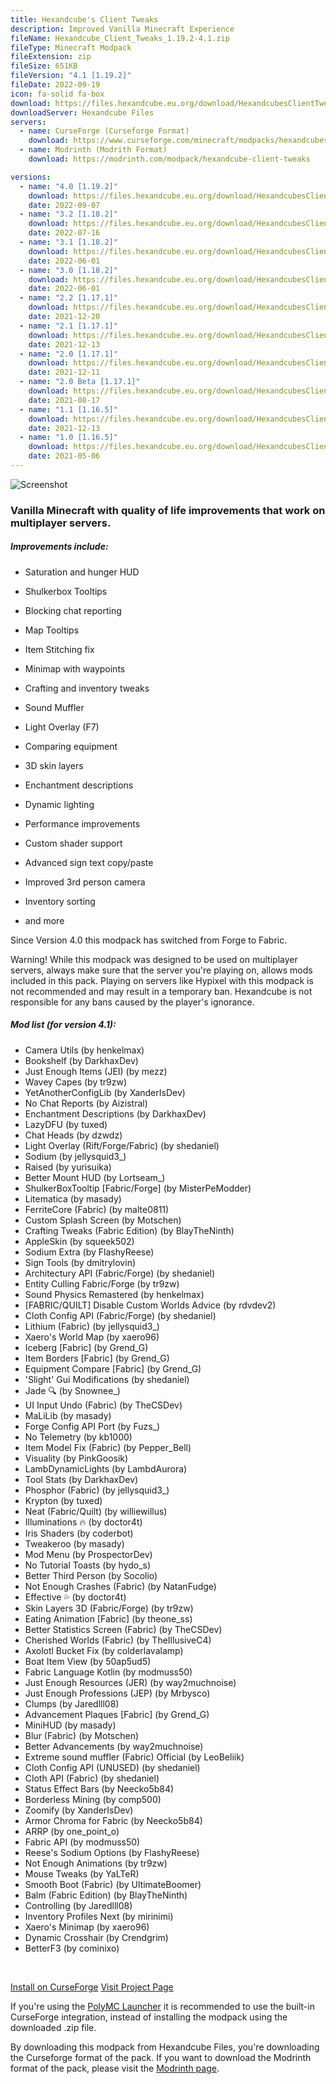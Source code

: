 ```yaml
---
title: Hexandcube's Client Tweaks
description: Improved Vanilla Minecraft Experience
fileName: Hexandcube_Client_Tweaks_1.19.2-4.1.zip
fileType: Minecraft Modpack
fileExtension: zip
fileSize: 651KB
fileVersion: "4.1 [1.19.2]"
fileDate: 2022-09-19
icon: fa-solid fa-box
download: https://files.hexandcube.eu.org/download/HexandcubesClientTweaks/Hexandcube_Client_Tweaks_1.19.2-4.1.zip
downloadServer: Hexandcube Files
servers: 
  - name: CurseForge (Curseforge Format)
    download: https://www.curseforge.com/minecraft/modpacks/hexandcubes-client-tweaks
  - name: Modrinth (Modrith Format)
    download: https://modrinth.com/modpack/hexandcube-client-tweaks

versions:
  - name: "4.0 [1.19.2]"
    download: https://files.hexandcube.eu.org/download/HexandcubesClientTweaks/Hexandcube_Client_Tweaks_1.19.2-4.0.zip
    date: 2022-09-07
  - name: "3.2 [1.18.2]"
    download: https://files.hexandcube.eu.org/download/HexandcubesClientTweaks/Hexandcube_Client_Tweaks_1.18.2-3.2.zip
    date: 2022-07-16
  - name: "3.1 [1.18.2]"
    download: https://files.hexandcube.eu.org/download/HexandcubesClientTweaks/Hexandcube_Client_Tweaks_1.18.2-3.1.zip
    date: 2022-06-01
  - name: "3.0 [1.18.2]"
    download: https://files.hexandcube.eu.org/download/HexandcubesClientTweaks/Hexandcube_Client_Tweaks_1.18.2-3.0.zip
    date: 2022-06-01
  - name: "2.2 [1.17.1]"
    download: https://files.hexandcube.eu.org/download/HexandcubesClientTweaks/Hexandcube_Client_Tweaks_1.17.1-2.2.zip
    date: 2021-12-20
  - name: "2.1 [1.17.1]"
    download: https://files.hexandcube.eu.org/download/HexandcubesClientTweaks/Hexandcube_Client_Tweaks_1.17.1-2.1.zip
    date: 2021-12-13
  - name: "2.0 [1.17.1]"
    download: https://files.hexandcube.eu.org/download/HexandcubesClientTweaks/Hexandcube_Client_Tweaks_1.17.1-2.0.zip
    date: 2021-12-11
  - name: "2.0 Beta [1.17.1]"
    download: https://files.hexandcube.eu.org/download/HexandcubesClientTweaks/Hexandcube_Client_Tweaks_1.17.1-2.0_Beta.zip
    date: 2021-08-17
  - name: "1.1 [1.16.5]"
    download: https://files.hexandcube.eu.org/download/HexandcubesClientTweaks/Hexandcube_Client_Tweaks_1.16.5-1.1.zip
    date: 2021-12-13
  - name: "1.0 [1.16.5]"
    download: https://files.hexandcube.eu.org/download/HexandcubesClientTweaks/Hexandcube_Client_Tweaks_1.16.5-1.0.zip
    date: 2021-05-06
---
```


![Screenshot](/img/files/ClientTweaks-scr.png)

### Vanilla Minecraft with quality of life improvements that work on multiplayer servers.

##### Improvements include:

- Saturation and hunger HUD

- Shulkerbox Tooltips

- Blocking chat reporting

- Map Tooltips

- Item Stitching fix

- Minimap with waypoints

- Crafting and inventory tweaks

- Sound Muffler

- Light Overlay (F7)

- Comparing equipment

- 3D skin layers

- Enchantment descriptions

- Dynamic lighting

- Performance improvements

- Custom shader support

- Advanced sign text copy/paste

- Improved 3rd person camera

- Inventory sorting

- and more

Since Version 4.0 this modpack has switched from Forge to Fabric.

Warning! While this modpack was designed to be used on multiplayer servers, always make sure that the server you're
playing on, allows mods included in this pack. Playing on servers like Hypixel with this modpack is not recommended and may result
in a temporary ban. Hexandcube is not responsible for any bans caused by the player's ignorance.


##### Mod list (for version 4.1):

- Camera Utils (by henkelmax)
- Bookshelf (by DarkhaxDev)
- Just Enough Items (JEI) (by mezz)
- Wavey Capes (by tr9zw)
- YetAnotherConfigLib (by XanderIsDev)
- No Chat Reports (by Aizistral)
- Enchantment Descriptions (by DarkhaxDev)
- LazyDFU (by tuxed)
- Chat Heads (by dzwdz)
- Light Overlay (Rift/Forge/Fabric) (by shedaniel)
- Sodium (by jellysquid3_)
- Raised (by yurisuika)
- Better Mount HUD (by Lortseam_)
- ShulkerBoxTooltip [Fabric/Forge] (by MisterPeModder)
- Litematica (by masady)
- FerriteCore (Fabric) (by malte0811)
- Custom Splash Screen (by Motschen)
- Crafting Tweaks (Fabric Edition) (by BlayTheNinth)
- AppleSkin (by squeek502)
- Sodium Extra (by FlashyReese)
- Sign Tools (by dmitrylovin)
- Architectury API (Fabric/Forge) (by shedaniel)
- Entity Culling Fabric/Forge (by tr9zw)
- Sound Physics Remastered (by henkelmax)
- [FABRIC/QUILT] Disable Custom Worlds Advice (by rdvdev2)
- Cloth Config API (Fabric/Forge) (by shedaniel)
- Lithium (Fabric) (by jellysquid3_)
- Xaero's World Map (by xaero96)
- Iceberg [Fabric] (by Grend_G)
- Item Borders [Fabric] (by Grend_G)
- Equipment Compare [Fabric] (by Grend_G)
- 'Slight' Gui Modifications (by shedaniel)
- Jade 🔍 (by Snownee_)
- UI Input Undo (Fabric) (by TheCSDev)
- MaLiLib (by masady)
- Forge Config API Port (by Fuzs_)
- No Telemetry (by kb1000)
- Item Model Fix (Fabric) (by Pepper_Bell)
- Visuality (by PinkGoosik)
- LambDynamicLights (by LambdAurora)
- Tool Stats (by DarkhaxDev)
- Phosphor (Fabric) (by jellysquid3_)
- Krypton (by tuxed)
- Neat (Fabric/Quilt) (by williewillus)
- Illuminations 🔥 (by doctor4t)
- Iris Shaders (by coderbot)
- Tweakeroo (by masady)
- Mod Menu (by ProspectorDev)
- No Tutorial Toasts (by hydo_s)
- Better Third Person (by Socolio)
- Not Enough Crashes (Fabric) (by NatanFudge)
- Effective 💦 (by doctor4t)
- Skin Layers 3D (Fabric/Forge) (by tr9zw)
- Eating Animation [Fabric] (by theone_ss)
- Better Statistics Screen (Fabric) (by TheCSDev)
- Cherished Worlds (Fabric) (by TheIllusiveC4)
- Axolotl Bucket Fix (by colderlavalamp)
- Boat Item View (by 50ap5ud5)
- Fabric Language Kotlin (by modmuss50)
- Just Enough Resources (JER) (by way2muchnoise)
- Just Enough Professions (JEP) (by Mrbysco)
- Clumps (by Jaredlll08)
- Advancement Plaques [Fabric] (by Grend_G)
- MiniHUD (by masady)
- Blur (Fabric) (by Motschen)
- Better Advancements (by way2muchnoise)
- Extreme sound muffler (Fabric) Official (by LeoBeliik)
- Cloth Config API (UNUSED) (by shedaniel)
- Cloth API (Fabric) (by shedaniel)
- Status Effect Bars (by Neecko5b84)
- Borderless Mining (by comp500)
- Zoomify (by XanderIsDev)
- Armor Chroma for Fabric (by Neecko5b84)
- ARRP (by one_point_o)
- Fabric API (by modmuss50)
- Reese's Sodium Options (by FlashyReese)
- Not Enough Animations (by tr9zw)
- Mouse Tweaks (by YaLTeR)
- Smooth Boot (Fabric) (by UltimateBoomer)
- Balm (Fabric Edition) (by BlayTheNinth)
- Controlling (by Jaredlll08)
- Inventory Profiles Next (by mirinimi)
- Xaero's Minimap (by xaero96)
- Dynamic Crosshair (by Crendgrim)
- BetterF3 (by cominixo)


<br>

<a class="btn btn-primary" href="https://www.curseforge.com/minecraft/modpacks/hexandcubes-client-tweaks/download/3996942?client=y" target="_blank"><i class="fas fa-fire"></i> Install on CurseForge</a>
<a class="btn btn-secondary" href="https://www.curseforge.com/minecraft/modpacks/hexandcubes-client-tweaks" target="_blank"><i class="fas fa-external-link-alt"></i> Visit Project Page</a>

If you're using the [PolyMC Launcher](https://polymc.org/) it is recommended to use the built-in CurseForge integration,
instead of installing the modpack using the downloaded .zip file.

By downloading this modpack from Hexandcube Files, you're downloading the Curseforge format of the pack.
If you want to download the Modrinth format of the pack, please visit the [Modrinth page](https://modrinth.com/modpack/hexandcube-client-tweaks).